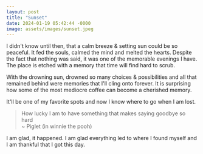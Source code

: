 ```yaml
---
layout: post
title: "Sunset"
date: 2024-01-19 05:42:44 -0000
image: assets/images/sunset.jpeg
---
```


I didn't know until then, that a calm breeze & setting sun could be so peaceful.  It fed the souls, calmed the mind and melted the hearts. Despite the fact that nothing was said, it was one of the memorable evenings I have. The place is etched with a memory that time will find hard to scrub.

With the drowning sun, drowned so many choices & possibilities and all that remained behind were memories that I'll cling onto forever. It is surprising how some of the most mediocre coffee can become a cherished memory.

It'll be one of my favorite spots and now I know where to go when I am lost.

>How lucky I am to have something that makes saying goodbye so hard<br/>
>~ Piglet (in winnie the pooh)<br/>

I am glad, it happened. I am glad everything led to where I found myself and I am thankful that I got this day.

